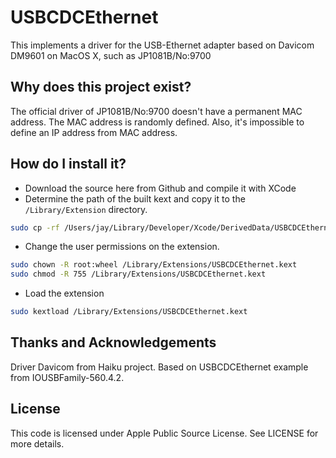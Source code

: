 USBCDCEthernet
==============

This implements a driver for the USB-Ethernet adapter based on Davicom DM9601 on MacOS X, such as JP1081B/No:9700

Why does this project exist?
----------------------------

The official driver of JP1081B/No:9700 doesn't have a permanent MAC address. The MAC address is randomly defined. Also, it's impossible to define an IP address from MAC address.

How do I install it?
--------------------

- Download the source here from Github and compile it with XCode
- Determine the path of the built kext and copy it to the `/Library/Extension` directory.
```bash
sudo cp -rf /Users/jay/Library/Developer/Xcode/DerivedData/USBCDCEthernet-ffdtszgghxiysdbvyujrkwghdzwd/Build/Products/Debug/USBCDCEthernet.kext /Library/Extensions/
```

- Change the user permissions on the extension.
```bash
sudo chown -R root:wheel /Library/Extensions/USBCDCEthernet.kext
sudo chmod -R 755 /Library/Extensions/USBCDCEthernet.kext
```

- Load the extension
```bash
sudo kextload /Library/Extensions/USBCDCEthernet.kext
```


Thanks and Acknowledgements
---------------------------

Driver Davicom from Haiku project.
Based on USBCDCEthernet example from IOUSBFamily-560.4.2.

License
-------

This code is licensed under Apple Public Source License. See LICENSE for more details.

